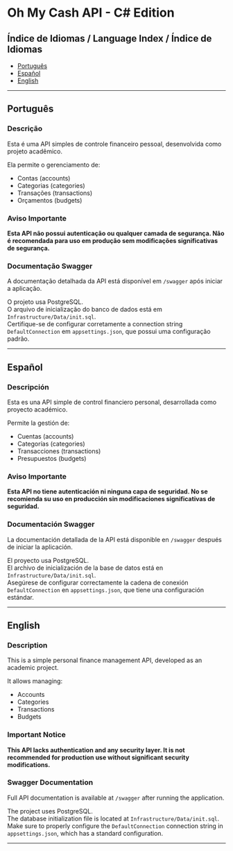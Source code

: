 # Oh My Cash API - C# Edition

## Índice de Idiomas / Language Index / Índice de Idiomas

-   [Português](#português)
-   [Español](#español)
-   [English](#english)

---

## Português

### Descrição

Esta é uma API simples de controle financeiro pessoal, desenvolvida como projeto acadêmico.

Ela permite o gerenciamento de:

-   Contas (accounts)
-   Categorias (categories)
-   Transações (transactions)
-   Orçamentos (budgets)

### Aviso Importante

**Esta API não possui autenticação ou qualquer camada de segurança. Não é recomendada para uso em produção sem modificações significativas de segurança.**

### Documentação Swagger

A documentação detalhada da API está disponível em `/swagger` após iniciar a aplicação.

O projeto usa PostgreSQL.  
O arquivo de inicialização do banco de dados está em `Infrastructure/Data/init.sql`.  
Certifique-se de configurar corretamente a connection string `DefaultConnection` em `appsettings.json`, que possui uma configuração padrão.

---

## Español

### Descripción

Esta es una API simple de control financiero personal, desarrollada como proyecto académico.

Permite la gestión de:

-   Cuentas (accounts)
-   Categorías (categories)
-   Transacciones (transactions)
-   Presupuestos (budgets)

### Aviso Importante

**Esta API no tiene autenticación ni ninguna capa de seguridad. No se recomienda su uso en producción sin modificaciones significativas de seguridad.**

### Documentación Swagger

La documentación detallada de la API está disponible en `/swagger` después de iniciar la aplicación.

El proyecto usa PostgreSQL.  
El archivo de inicialización de la base de datos está en `Infrastructure/Data/init.sql`.  
Asegúrese de configurar correctamente la cadena de conexión `DefaultConnection` en `appsettings.json`, que tiene una configuración estándar.

---

## English

### Description

This is a simple personal finance management API, developed as an academic project.

It allows managing:

-   Accounts
-   Categories
-   Transactions
-   Budgets

### Important Notice

**This API lacks authentication and any security layer. It is not recommended for production use without significant security modifications.**

### Swagger Documentation

Full API documentation is available at `/swagger` after running the application.

The project uses PostgreSQL.  
The database initialization file is located at `Infrastructure/Data/init.sql`.  
Make sure to properly configure the `DefaultConnection` connection string in `appsettings.json`, which has a standard configuration.

---
